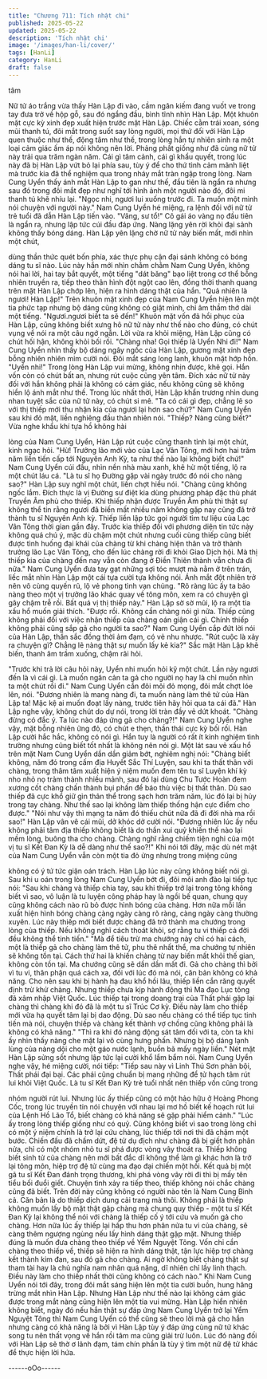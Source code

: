 ```yaml
---
title: "Chương 711: Tích nhật chi"
published: 2025-05-22
updated: 2025-05-22
description: 'Tích nhật chi'
image: '/images/han-li/cover/'
tags: [HanLi]
category: HanLi
draft: false
---
```


tâm

Nữ tử áo trắng vừa thấy Hàn Lập đi vào, cầm ngân kiếm đang
vuốt ve trong tay đưa trở về hộp gỗ, sau đó ngẩng đầu, bình tĩnh
nhìn Hàn Lập.
Một khuôn mặt cực kỳ xinh đẹp xuất hiện trước mặt Hàn Lập.
Chiếc cằm trái xoan, sóng mũi thanh tú, đôi mắt trong suốt say
lòng người, mọi thứ đối với Hàn Lập quen thuộc như thế, động
tâm như thế, trong lòng hắn tự nhiên sinh ra một loại cảm giác ấm
áp nói không nên lời.
Phảng phất giống như đã cùng nữ tử này trải qua trăm ngàn năm.
Cái gì tâm cảnh, cái gì khẩu quyết, trong lúc này đã bị Hàn Lập
vứt bỏ lại phía sau, tùy ý để cho thứ tình cảm mãnh liệt mà trước
kia đã thể nghiệm qua trong nháy mắt tràn ngập trong lòng.
Nam Cung Uyển thấy ánh mắt Hàn Lập to gan như thế, đầu tiên
là ngẩn ra nhưng sau đó trong đôi mắt đẹp như nghĩ tới hình ảnh
một người nào đó, đôi mi thanh tú khẽ nhíu lại.
"Ngọc nhi, ngươi lui xuống trước đi. Ta muốn một mình nói chuyện
với người này." Nam Cung Uyển hé miệng, ra lệnh đối với nữ tử
trẻ tuổi đã dẫn Hàn Lập tiến vào.
"Vâng, sư tổ!" Cô gái áo vàng nọ đầu tiên là ngẩn ra, nhưng lập
tức cúi đầu đáp ứng.
Nàng lặng yên rời khỏi đại sảnh không thấy bóng dáng.
Hàn Lập yên lặng chờ nữ tử này biến mất, mới nhìn một chút,

dùng thần thức quét bốn phía, xác thực phụ cận đại sảnh không
có bóng dáng tu sĩ nào.
Lúc này hắn mới nhìn chằm chằm Nam Cung Uyển, không nói hai
lời, hai tay bắt quyết, một tiếng "dát băng" bạo liệt trong cơ thể
bỗng nhiên truyền ra, tiếp theo thân hình đột ngột cao lên, đồng
thời thanh quang trên mặt Hàn Lập chớp lên, hiện ra hình dáng
thật của hắn.
"Quả nhiên là ngươi! Hàn Lập!" Trên khuôn mặt xinh đẹp của
Nam Cung Uyển hiện lên một tia phức tạp nhưng bộ dáng cũng
không có giật mình, chỉ âm thầm thở dài một tiếng.
"Ngươi.ngươi biết ta sẽ đến!" Khuôn mặt vốn đã hồi phục của Hàn
Lập, cũng không biết xưng hô nữ tử này như thế nào cho đúng,
có chút vụng về nói ra một câu ngớ ngẫn.
Lời vừa ra khỏi miệng, Hàn Lập cũng có chút hối hận, không khỏi
bối rối.
"Chàng nha! Gọi thiếp là Uyển Nhi đi!" Nam Cung Uyển nhìn thấy
bộ dáng ngây ngốc của Hàn Lập, gương mặt xinh đẹp bỗng nhiên
nhiên mỉm cười nói.
Đôi mắt sáng long lanh, khuôn mặt hớp hồn. "Uyển nhi!" Trong
lòng Hàn Lập vui mừng, không nhịn được, khẽ gọi.
Hắn vốn còn có chút bất an, nhưng rút cuộc cũng yên tâm.
Đích xác nữ tử này đối với hắn không phải là không có cảm giác,
nếu không cũng sẽ không hiển lộ ánh mắt như thế.
Trong lúc nhất thời, Hàn Lập khẩn trương nhìn dung nhan tuyệt
sắc của nữ tử này, có chút si mê.
"Ta có cái gì đẹp, chẳng lẽ so với thị thiếp mới thu nhận kia của
ngươi lại hơn sao chứ?" Nam Cung Uyển sau khi đỏ mặt, liền
nghiêng đầu thản nhiên nói.
"Thiếp? Nàng cũng biết?" Vừa nghe khẩu khí tựa hồ không hài

lòng của Nam Cung Uyển, Hàn Lập rút cuộc cũng thanh tỉnh lại
một chút, kinh ngạc hỏi.
"Hừ! Trưởng lão mới vào của Lạc Vân Tông, mới hơn hai trăm
năm liền tiến cấp tới Nguyên Anh Kỳ, ta như thế nào lại không biết
chứ!" Nam Cung Uyển cúi đầu, nhìn nền nhà màu xanh, khẽ hừ
một tiếng, lộ ra một chút láu cá.
"Là tu sĩ họ Đường gặp vài ngày trước đó nói cho nàng sao?" Hàn
Lập suy nghĩ một chút, liền chợt hiểu nói.
"Chàng cũng không ngốc lắm. Đích thực là vị Đường sư điệt kia
dùng phương pháp đặc thù phát Truyền Âm phù cho thiếp. Khi
thiếp nhận được Truyền Âm phù thì thật sự không thể tin rằng
ngươi đã biến mất nhiều năm không gặp nay cũng đã trở thành tu
sĩ Nguyên Anh kỳ. Thiếp liền lập tức gọi người tìm tư liệu của Lạc
Vân Tông thời gian gần đây. Trước kia thiếp đối với phương diện
tin tức này không quá chú ý, mặc dù chậm một chút nhưng cuối
cùng thiếp cũng biết được tình huống đại khái của chàng từ khi
chàng hiện thân và trở thành trưởng lão Lạc Vân Tông, cho đến
lúc chàng rời đi khỏi Giao Dịch hội. Mà thị thiếp kia của chàng đến
nay vẫn còn đang ở Điền Thiên thành vẫn chưa đi nữa." Nam
Cung Uyển đưa tay gạt những sợi tóc mượt mà nằm ở trên trán,
liếc mắt nhìn Hàn Lập một cái tựa cười tựa không nói. Ánh mắt
đột nhiên trở nên vô cùng quyến rũ, lộ vẻ phong tình vạn chủng.
"Rõ ràng lúc ấy ta bảo nàng theo một vị trưởng lão khác quay về
tông môn, xem ra có chuyện gì gây chậm trễ rồi. Bất quá vị thị
thiếp này." Hàn Lập sờ sờ mũi, lộ ra một tia xấu hổ muốn giải
thích.
"Được rồi. Không cần chàng nói gì nữa. Thiếp cũng không phải
đối với việc nhận thiếp của chàng oán giận cái gì. Chính thiếp
không phải cũng sắp gả cho người ta sao?" Nam Cung Uyển cắp
đứt lời nói của Hàn Lập, thần sắc đồng thời ảm đạm, có vẻ nhu
nhược.
"Rút cuộc là xảy ra chuyện gì? Chẳng lẽ nàng thật sự muốn lấy kẻ
kia?" Sắc mặt Hàn Lập khẽ biến, thanh âm trầm xuống, chậm rãi
hỏi.

"Trước khi trả lời câu hỏi này, Uyển nhi muốn hỏi kỹ một chút. Lần
này ngươi đến là vì cái gì. Là muốn ngăn cản ta gả cho người nọ
hay là chỉ muốn nhìn ta một chút rồi đi." Nam Cung Uyển cắn đôi
môi đỏ mọng, đôi mắt chợt lóe lên, nói.
"Đương nhiên là mang nàng đi, ta muốn nàng làm thê tử của Hàn
Lập ta! Mặc kệ ai muốn đoạt lấy nàng, trước tiên hãy hỏi qua ta
cái đã." Hàn Lập nghe vậy, không chút do dự nói, trong lời tràn
đầy vẻ dứt khoát.
"Chàng đừng có đắc ý. Ta lúc nào đáp ứng gả cho chàng?!" Nam
Cung Uyển nghe vậy, mặt bỗng nhiên ửng đỏ, có chút e thẹn,
thần thái cực kỳ bối rối.
Hàn Lập cười hắc hắc, không có nói gì.
Hắn tuy là người có rất ít kinh nghiệm tình trường nhưng cũng
biết tốt nhất là không nên nói gì.
Một lát sau vẻ xấu hổ trên mặt Nam Cung Uyển dần dần giảm
bớt, nghiêm nghị nói:
"Chàng biết không, năm đó trong cấm địa Huyết Sắc Thí Luyện,
sau khi ta thất thân với chàng, trong thâm tâm xuất hiện ý niệm
muốn đem tên tu sĩ Luyện khí kỳ nho nhỏ nọ trảm thành nhiều
mảnh, sau đó lại dùng Chu Tước Hoàn đem xương cốt chàng
chấn thành bụi phấn để báo thù việc bị thất thân. Dù sao thiếp đã
cực khổ giữ gìn thân thể trong sạch hơn trăm năm, lúc đó lại bị
hủy trong tay chàng. Như thế sao lại không làm thiếp thống hận
cực điểm cho được."
"Nói như vậy thì mạng ta năm đó thiếu chút nữa đã đi đời nhà ma
rồi sao!" Hàn Lập vân vê cái mũi, dở khóc dở cười nói.
"Đương nhiên lúc ấy nếu không phải tâm địa thiếp không biết là
do thần xui quỷ khiến thế nào lại mềm lòng, buông tha cho chàng.
Chàng nghĩ rằng chiếm tiện nghi của một vị tu sĩ Kết Đan Kỳ là dễ
dàng như thế sao?!" Khi nói tới đây, mặc dù nét mặt của Nam
Cung Uyển vẫn còn một tia đỏ ửng nhưng trong miệng cũng

không có ý tứ tức giận oán trách.
Hàn Lập lúc này cũng không biết nói gì.
Sau khi u oán trong lòng Nam Cung Uyển bớt đi, đôi môi anh đào
lại tiếp tục nói:
"Sau khi chàng và thiếp chia tay, sau khi thiếp trở lại trong tông
không biết vì sao, vô luận là tu luyện công pháp hay là ngồi bế
quan, chung quy cũng không cách nào rũ bỏ được hình bóng của
chàng. Hơn nữa mỗi lần xuất hiện hình bóng chàng càng ngày
càng rõ ràng, càng ngày càng thường xuyên. Lúc này thiếp mới
biết được chàng đã trở thành ma chướng trong lòng của thiếp.
Nếu không nghĩ cách thoát khỏi, sợ rằng tu vi thiếp cả đời đều
không thể tinh tiến."
"Mà để tiêu trừ ma chướng này chỉ có hai cách, một là thiếp gả
cho chàng làm thê tử, phu thê nhất thể, ma chướng tự nhiên sẽ
không tồn tại. Cách thứ hai là khiến chàng từ nay biến mất khỏi
thế gian, không còn tồn tại. Ma chướng cũng sẽ dần dần mất đi.
Gả cho chàng thì bởi vì tu vi, thân phận quá cách xa, đối với lúc
đó mà nói, căn bản không có khả năng. Cho nên sau khi bị hành
hạ đau khổ hồi lâu, thiếp liền cắn răng quyết định trừ khử chàng.
Nhưng thiếp chưa kịp hành động thì Ma đạo Lục tông đã xâm
nhập Việt Quốc. Lúc thiếp tại trong doang trại của Thất phái gặp
lại chàng thì chàng khi đó đã là một tu sĩ Trúc Cơ kỳ. Điều này làm
cho thiếp mới vừa hạ quyết tâm lại bị dao động. Dù sao nếu
chàng có thể tiếp tục tinh tiến mà nói, chuyện thiếp và chàng kết
thành vợ chồng cũng không phải là không có khả năng."
"Thì ra khi đó nàng động sát tâm đối với ta, còn ta khi ấy nhìn thấy
nàng che mặt lại vô cùng hưng phấn. Nhưng bị bộ dáng lạnh lùng
của nàng dội cho một gáo nước lạnh, buồn bã mấy ngày liền." Nét
mặt Hàn Lập sửng sốt nhưng lập tức lại cười khổ lẩm bẩm nói.
Nam Cung Uyển nghe vậy, hé miệng cười, nói tiếp:
"Tiếp sau này vì Linh Thú Sơn phản bội, Thất phái đại bại. Các
phái cũng chuẩn bị mang những để tử hạch tâm rút lui khỏi Việt
Quốc. Là tu sĩ Kết Đan Kỳ trẻ tuổi nhất nên thiếp vốn cũng trong

nhóm người rút lui. Nhưng lúc ấy thiếp cũng có một hảo hữu ở
Hoàng Phong Cốc, trong lúc truyền tin nói chuyện với nhau lại mơ
hồ biết kế hoạch rút lui của Lệnh Hồ Lão Tổ, biết chàng có khả
năng sẽ gặp phải hiểm cảnh."
"Lúc ấy trong lòng thiếp giống như có quỷ. Cũng không biết vì sao
trong lòng chỉ có một ý niệm chính là trở lại cứu chàng, lúc thiếp
tới nơi thì đã chậm một bước. Chiến đấu đã chấm dứt, đệ tử dụ
địch như chàng đã bị giết hơn phân nửa, chỉ có một nhóm nhỏ tu
sĩ phá được vòng vây thoát ra. Thiếp không biết sinh tử của chàng
nên mới bất đắc dĩ không thể làm gì khác hơn là trở lại tông môn,
hiệp trợ đệ tử cùng ma đạo đại chiến một hồi. Kết quả bị một gã tu
sĩ Kết Đan đánh trọng thương, khi phá vòng vây rời đi thì bị mấy
tên tiểu bối đuổi giết. Chuyện tình xảy ra tiếp theo, thiếp không nói
chắc chàng cũng đã biết. Trên đời này cũng không có người nào
tên là Nam Cung Bình cả. Căn bản là do thiếp dịch dung cải trang
mà thôi. Không phải là thiếp không muốn lấy bộ mặt thật gặp
chàng mà chung quy thiếp - một tu sĩ Kết Đan Kỳ lại không thể nói
với chàng là thiếp cố ý tới cứu và muốn gả cho chàng. Hơn nữa
lúc ấy thiếp lại hấp thu hơn phân nửa tu vi của chàng, sẽ càng
thêm ngượng ngùng nếu lấy hình dáng thật gặp mặt. Nhưng thiếp
đúng là muốn đưa chàng theo thiếp về Yểm Nguyệt Tông. Vốn chỉ
cần chàng theo thiếp về, thiếp sẽ hiện ra hình dáng thật, tận lực
hiệp trợ chàng kết thành kim đan, sau đó gả cho chàng. Ai ngờ
không biết chàng thật sự tham tài hay là chủ nghĩa nam nhân quá
nặng, dĩ nhiên chỉ lấy linh thạch. Điều này làm cho thiếp nhất thời
cũng không có cách nào." Khi Nam Cung Uyển nói tới đây, trong
đôi mắt sáng hiện lên một tia cười buồn, hung hăng trừng mắt
nhìn Hàn Lập. Nhưng Hàn Lập như thế nào lại không cảm giác
được trong mắt nàng cũng hiện lên một tia vui mừng.
Hàn Lập hiển nhiên không biết, ngày đó nếu hắn thật sự đáp ứng
Nam Cung Uyển trở lại Yểm Nguyệt Tông thì Nam Cung Uyển có
thể cũng sẽ theo lời mà gả cho hắn nhưng càng có khả năng là
bởi vì Hàn Lập tùy ý đáp ứng cùng nữ tử khác song tu nên thất
vọng về hắn rồi tâm ma cũng giải trừ luôn.
Lúc đó nàng đối với Hàn Lập sẽ thờ ơ lãnh đạm, tám chín phần là
tùy ý tìm một nữ đệ tử khác để thực hiện lời hứa.

------oOo------
